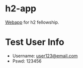 # h2-app
[Webapp](https://ekch2h2.github.io/h2-app/) for h2 fellowship.

# Test User Info
* Username: user123@email.com
* Pswd: 123456
